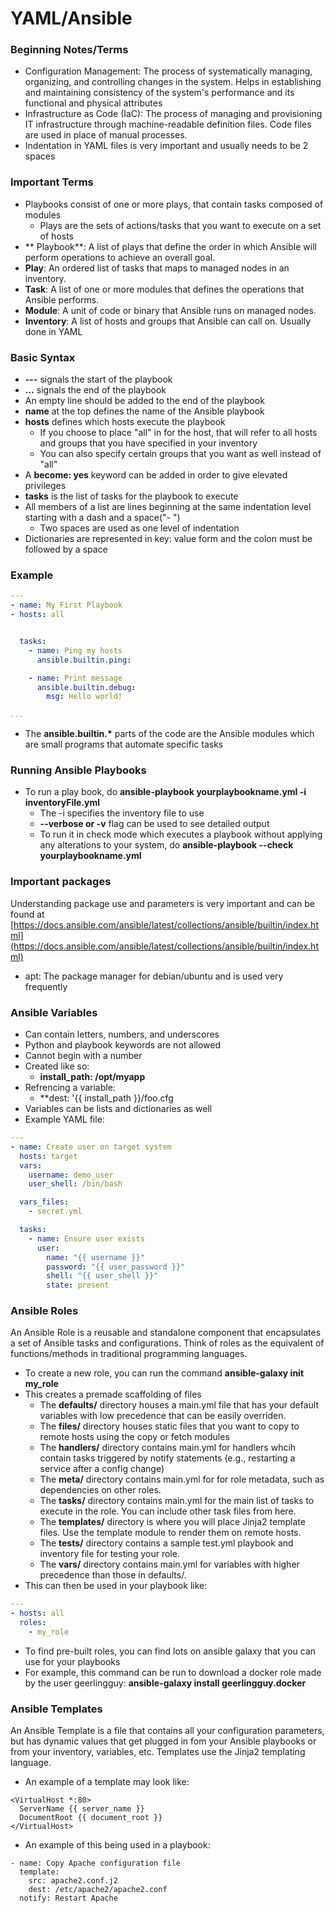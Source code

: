 # YAML/Ansible

### Beginning Notes/Terms
- Configuration Management: The process of systematically managing, organizing, and controlling changes in the system. Helps in establishing and maintaining consistency of the system's performance and its functional and physical attributes
- Infrastructure as Code (IaC): The process of managing and provisioning IT infrastructure through machine-readable definition files. Code files are used in place of manual processes.
- Indentation in YAML files is very important and usually needs to be 2 spaces

### Important Terms

- Playbooks consist of one or more plays, that contain tasks composed of modules
  - Plays are the sets of actions/tasks that you want to execute on a set of hosts
- ** Playbook**: A list of plays that define the order in which Ansible will perform operations to achieve an overall goal.
- **Play**: An ordered list of tasks that maps to managed nodes in an inventory.
- **Task**: A list of one or more modules that defines the operations that Ansible performs.
- **Module**: A unit of code or binary that Ansible runs on managed nodes.
- **Inventory**: A list of hosts and groups that Ansible can call on. Usually done in YAML

### Basic Syntax

- **---** signals the start of the playbook
- **...** signals the end of the playbook
- An empty line should be added to the end of the playbook
- **name** at the top defines the name of the Ansible playbook
- **hosts** defines which hosts execute the playbook
  - If you choose to place "all" in for the host, that will refer to all hosts and groups that you have specified in your inventory
  - You can also specify certain groups that you want as well instead of "all"
- A **become: yes** keyword can be added in order to give elevated privileges
- **tasks** is the list of tasks for the playbook to execute
- All members of a list are lines beginning at the same indentation level starting with a dash and a space("- ")
  - Two spaces are used as one level of indentation
- Dictionaries are represented in key: value form and the colon must be followed by a space

### Example

```yaml
---
- name: My First Playbook
- hosts: all


  tasks:
    - name: Ping my hosts
      ansible.builtin.ping:

    - name: Print message
      ansible.builtin.debug:
        msg: Hello world!

...
```

- The **ansible.builtin.\*** parts of the code are the Ansible modules which are small programs that automate specific tasks

### Running Ansible Playbooks

- To run a play book, do **ansible-playbook yourplaybookname.yml -i inventoryFile.yml**
  - The -i specifies the inventory file to use
  - **--verbose or -v** flag can be used to see detailed output
  - To run it in check mode which executes a playbook without applying any alterations to your system, do **ansible-playbook --check yourplaybookname.yml**
 

### Important packages

Understanding package use and parameters is very important and can be found at [https://docs.ansible.com/ansible/latest/collections/ansible/builtin/index.html](https://docs.ansible.com/ansible/latest/collections/ansible/builtin/index.html)

- apt: The package manager for debian/ubuntu and is used very frequently

### Ansible Variables

- Can contain letters, numbers, and underscores
- Python and playbook keywords are not allowed
- Cannot begin with a number
- Created like so:
  - **install_path: /opt/myapp**
- Refrencing a variable:
  - **dest: '{{ install_path }}/foo.cfg
- Variables can be lists and dictionaries as well
- Example YAML file:
```yaml
---
- name: Create user on target system
  hosts: target
  vars:
    username: demo_user
    user_shell: /bin/bash

  vars_files:
    - secret.yml

  tasks:
    - name: Ensure user exists
      user:
        name: "{{ username }}"
        password: "{{ user_password }}"
        shell: "{{ user_shell }}"
        state: present
``` 

### Ansible Roles

An Ansible Role is a reusable and standalone component that encapsulates a set of Ansible tasks and configurations. Think of roles as the equivalent of functions/methods in traditional programming languages.

- To create a new role, you can run the command **ansible-galaxy init my_role**
- This creates a premade scaffolding of files
  - The **defaults/** directory houses a main.yml file that has your default variables with low precedence that can be easily overriden.
  - The **files/** directory houses static files that you want to copy to remote hosts using the copy or fetch modules
  - The **handlers/** directory contains main.yml for handlers whcih contain tasks triggered by notify statements (e.g., restarting a service after a config change)
  - The **meta/** directory contains main.yml for for role metadata, such as dependencies on other roles.
  - The **tasks/** directory contains main.yml for the main list of tasks to execute in the role. You can include other task files from here.
  - The **templates/** directory is where you will place Jinja2 template files. Use the template module to render them on remote hosts.
  - The **tests/** directory contains a sample test.yml playbook and inventory file for testing your role.
  - The **vars/** directory contains main.yml for variables with higher precedence than those in defaults/.
- This can then be used in your playbook like:
```yaml
---
- hosts: all
  roles:
    - my_role
```

- To find pre-built roles, you can find lots on ansible galaxy that you can use for your playbooks
- For example, this command can be run to download a docker role made by the user geerlingguy: **ansible-galaxy install geerlingguy.docker**

### Ansible Templates

An Ansible Template is a file that contains all your configuration parameters, but has dynamic values that get plugged in fom your Ansible playbooks or from your inventory, variables, etc. Templates use the Jinja2 templating language.

- An example of a template may look like:
```j2
<VirtualHost *:80>
  ServerName {{ server_name }}
  DocumentRoot {{ document_root }}
</VirtualHost>
```

- An example of this being used in a playbook:
```j2
- name: Copy Apache configuration file
  template:
    src: apache2.conf.j2
    dest: /etc/apache2/apache2.conf
  notify: Restart Apache
```


